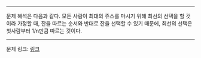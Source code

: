 ***

문제 해석은 다음과 같다.
모든 사람이 최대의 쥬스를 마시기 위해 최선의 선택을 할 것이라 가정할 때, 잔을 따르는 순서와 반대로 잔을 선택할 수 있기 때문에, 최선의 선택은 첫사람부터 1/n만큼 따르는 것이다. 

***
문제 링크: [링크](https://swexpertacademy.com/main/code/problem/problemDetail.do?problemLevel=3&contestProbId=AWXGAylqcdYDFAUo&categoryId=AWXGAylqcdYDFAUo&categoryType=CODE&problemTitle=&orderBy=PASS_RATE&selectCodeLang=ALL&select-1=3&pageSize=10&pageIndex=2)
